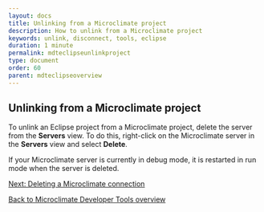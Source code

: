 ```yaml
---
layout: docs
title: Unlinking from a Microclimate project
description: How to unlink from a Microclimate project
keywords: unlink, disconnect, tools, eclipse
duration: 1 minute
permalink: mdteclipseunlinkproject
type: document
order: 60
parent: mdteclipseoverview
---
```


## Unlinking from a Microclimate project

To unlink an Eclipse project from a Microclimate project, delete the server from the **Servers** view. To do this, right-click on the Microclimate server in the **Servers** view and select **Delete**.

If your Microclimate server is currently in debug mode, it is restarted in run mode when the server is deleted.

[Next: Deleting a Microclimate connection](mdteclipsedeleteconnection)

[Back to Microclimate Developer Tools overview](mdteclipseoverview)
